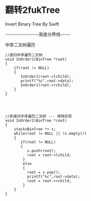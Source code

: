 # 翻转2fukTree
Invert Binary Tree By Swift

-----------------我是分界线-----

中序二叉树遍历

    //递归中序遍历二叉树
    void InOrder1(BinTree *root)
    {
        if(root != NULL)
        {
           InOrder1(root->lchild);
           printf("%c",root->data);
           InOrder1(root->rchild);
        }
    }




    //非递归中序遍历二叉树 --- 用栈实现
    void InOrder2(BinTree *root)
    {
        stack<BinTree *> s;
        while(root != NULL || !s.empty())
        {
           if(root != NULL)
           {
              s.push(root);
              root = root->lchild;
            }
            else
            {
              root = s.pop();
              printf("%c",root->data);
              root = root->rchild;
            }
        }
    }

